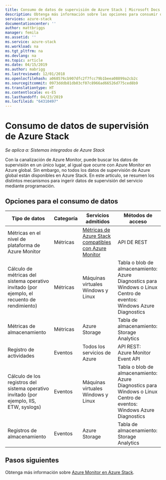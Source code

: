 ```yaml
---
title: Consumo de datos de supervisión de Azure Stack | Microsoft Docs
description: Obtenga más información sobre las opciones para consumir datos de supervisión de Azure Stack.
services: azure-stack
documentationcenter: ''
author: mattbriggs
manager: femila
ms.assetid: ''
ms.service: azure-stack
ms.workload: na
ms.tgt_pltfrm: na
ms.devlang: na
ms.topic: article
ms.date: 04/15/2019
ms.author: mabrigg
ms.lastreviewed: 12/01/2018
ms.openlocfilehash: a068576cb907dfc2f7fcc79b1beea08899a2cb2c
ms.sourcegitcommit: 0973dddb81db03cf07c8966ad66526d775ced8b9
ms.translationtype: HT
ms.contentlocale: es-ES
ms.lasthandoff: 04/23/2019
ms.locfileid: "64310497"
---
```

# <a name="how-to-consume-monitoring-data-from-azure-stack"></a>Consumo de datos de supervisión de Azure Stack

*Se aplica a: Sistemas integrados de Azure Stack*

Con la canalización de Azure Monitor, puede buscar los datos de supervisión en un único lugar, al igual que ocurre con Azure Monitor en Azure global. Sin embargo, no todos los datos de supervisión de Azure global están disponibles en Azure Stack. En este artículo, se resumen los distintos mecanismos para ingerir datos de supervisión del servicio mediante programación.
 
## <a name="options-for-data-consumption"></a>Opciones para el consumo de datos

| Tipo de datos | Categoría | Servicios admitidos | Métodos de acceso |
|-------------------------------------------------------------|----------|------------------------------------------------------------------------|----------------------------------------------------------------------------------------------------|
| Métricas en el nivel de plataforma de Azure Monitor | Métricas | [Métricas de Azure Stack compatibles con Azure Monitor](azure-stack-metrics-supported.md) | API DE REST |
| Cálculo de métricas del sistema operativo invitado (por ejemplo, el recuento de rendimiento) | Métricas | Máquinas virtuales Windows y Linux | Tabla o blob de almacenamiento:<br>Azure Diagnostics para Windows o Linux <br>Centro de eventos:<br>Windows Azure Diagnostics |
| Métricas de almacenamiento | Métricas | Azure Storage | Tabla de almacenamiento:<br>Storage Analytics |
| Registro de actividades | Eventos | Todos los servicios de Azure | API REST:<br>Azure Monitor Event API |
| Cálculo de los registros del sistema operativo invitado (por ejemplo, IIS, ETW, syslogs) | Eventos | Máquinas virtuales Windows y Linux | Tabla o blob de almacenamiento:<br>Azure Diagnostics para Windows o Linux <br>Centro de eventos:<br>Windows Azure Diagnostics |
| Registros de almacenamiento | Eventos | Azure Storage | Tabla de almacenamiento:<br>Storage Analytics |

## <a name="next-steps"></a>Pasos siguientes

Obtenga más información sobre [Azure Monitor en Azure Stack](azure-stack-metrics-azure-data.md).
